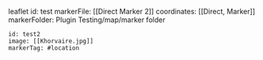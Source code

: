 leaflet
id: test
markerFile: [[Direct Marker 2]]
coordinates: [[Direct, Marker]]
markerFolder: Plugin Testing/map/marker folder 


```leaflet
id: test2
image: [[Khorvaire.jpg]]
markerTag: #location
```